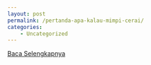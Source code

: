 ```yaml
---
layout: post
permalink: /pertanda-apa-kalau-mimpi-cerai/
categories:
    - Uncategorized
---
```


[Baca Selengkapnya](/09)